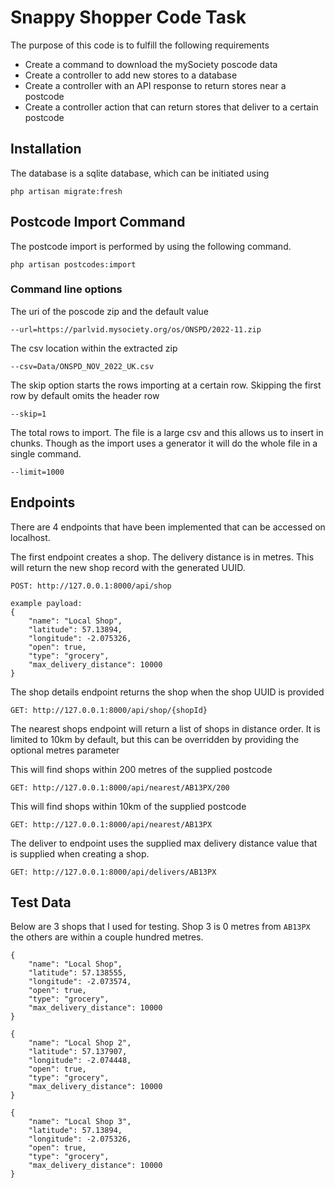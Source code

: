 # Snappy Shopper Code Task

The purpose of this code is to fulfill the following requirements
- Create a command to download the mySociety poscode data
- Create a controller to add new stores to a database
- Create a controller with an API response to return stores near a postcode
- Create a controller action that can return stores that deliver to a certain postcode

## Installation

The database is a sqlite database, which can be initiated using 

```
php artisan migrate:fresh
```

## Postcode Import Command

The postcode import is performed by using the following command.
```
php artisan postcodes:import
```

### Command line options

The uri of the poscode zip and the default value
```
--url=https://parlvid.mysociety.org/os/ONSPD/2022-11.zip
```
The csv location within the extracted zip
```
--csv=Data/ONSPD_NOV_2022_UK.csv
```
The skip option starts the rows importing at a certain row. Skipping the first row by default omits the header row
```
--skip=1
```
The total rows to import.  The file is a large csv and this allows us to insert in chunks.  Though as the import uses a generator it will do the whole file in a single command.
```
--limit=1000
```

## Endpoints

There are 4 endpoints that have been implemented that can be accessed on localhost.

The first endpoint creates a shop. The delivery distance is in metres.  This will return the new shop record with the generated UUID.

```
POST: http://127.0.0.1:8000/api/shop

example payload:
{
    "name": "Local Shop",
    "latitude": 57.13894,
    "longitude": -2.075326,
    "open": true,
    "type": "grocery",
    "max_delivery_distance": 10000
}
```

The shop details endpoint returns the shop when the shop UUID is provided
```
GET: http://127.0.0.1:8000/api/shop/{shopId}
```

The nearest shops endpoint will return a list of shops in distance order.  It is limited to 10km by default, but this can be overridden by providing the optional metres parameter

This will find shops within 200 metres of the supplied postcode
```
GET: http://127.0.0.1:8000/api/nearest/AB13PX/200
```
This will find shops within 10km of the supplied postcode 
```
GET: http://127.0.0.1:8000/api/nearest/AB13PX
```

The deliver to endpoint uses the supplied max delivery distance value that is supplied when creating a shop.
```
GET: http://127.0.0.1:8000/api/delivers/AB13PX
```
## Test Data
Below are 3 shops that I used for testing.  Shop 3 is 0 metres from `AB13PX` the others are within a couple hundred metres. 
```
{
    "name": "Local Shop",
    "latitude": 57.138555,
    "longitude": -2.073574,
    "open": true,
    "type": "grocery",
    "max_delivery_distance": 10000
}

{
    "name": "Local Shop 2",
    "latitude": 57.137907,
    "longitude": -2.074448,
    "open": true,
    "type": "grocery",
    "max_delivery_distance": 10000
}

{
    "name": "Local Shop 3",
    "latitude": 57.13894,
    "longitude": -2.075326,
    "open": true,
    "type": "grocery",
    "max_delivery_distance": 10000
}


```